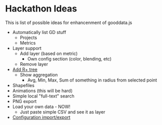 # Hackathon Ideas

This is list of possible ideas for enhancenment of gooddata.js

- Automatically list GD stuff
  - Projects
  - Metrics
- Layer support
  - Add layer (based on metric)
    - Own config section (color, blending, etc)
  - Remove layer
- [Add R+ tree](https://github.com/mourner/rbush)
  - Show aggregation 
    - Avg, Min, Max, Sum of something in radius from selected point
- Shapefiles
- Animations (this will be hard)
- Simple local "full-text" search
- PNG export
- Load your own data - NOW!
  - Just paste simple CSV and see it as layer
- [Configuration import/export](http://workshop.chromeexperiments.com/examples/gui/#5--Saving-Values)
